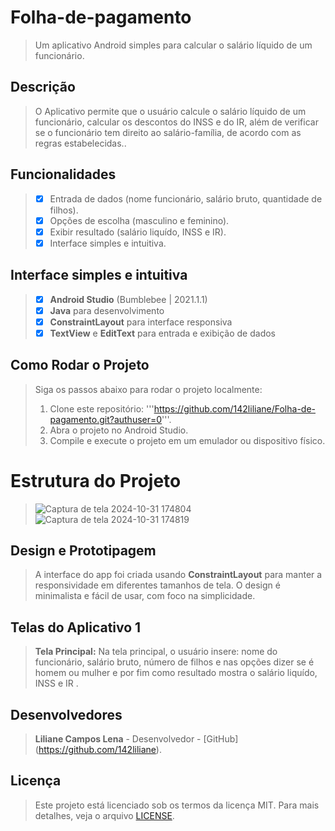 # Folha-de-pagamento
> Um aplicativo Android simples para calcular o salário líquido de um funcionário.
> 
## Descrição
> O Aplicativo permite que o usuário calcule o salário líquido de um funcionário, calcular os descontos do INSS e do IR, além de verificar se o funcionário tem direito ao salário-família, de acordo com as regras estabelecidas..
> 
## Funcionalidades
> - [x] Entrada de dados (nome funcionário, salário bruto, quantidade de filhos).
> - [x] Opções de escolha (masculino e feminino).
> - [x] Exibir resultado (salário liquído, INSS e IR).
> - [x] Interface simples e intuitiva.

## Interface simples e intuitiva
> - [x] **Android Studio** (Bumblebee | 2021.1.1)
> - [x] **Java** para desenvolvimento
> - [x] **ConstraintLayout** para interface responsiva
> - [x] **TextView** e **EditText** para entrada e exibição de dados

## Como Rodar o Projeto
> Siga os passos abaixo para rodar o projeto localmente:
> 1. Clone este repositório:
>'''https://github.com/142liliane/Folha-de-pagamento.git?authuser=0'''.
> 2. Abra o projeto no Android Studio.
> 3. Compile e execute o projeto em um emulador ou dispositivo físico.

# Estrutura do Projeto
> ![Captura de tela 2024-10-31 174804](https://github.com/user-attachments/assets/e51516c6-0bfa-4e2a-b6da-741c2fd3db5e)
> ![Captura de tela 2024-10-31 174819](https://github.com/user-attachments/assets/dc532ed9-9b09-4284-82fb-9c29653bf37b)

##  Design e Prototipagem
> A interface do app foi criada usando **ConstraintLayout** para manter a responsividade em diferentes tamanhos de tela. 
> O design é minimalista e fácil de usar, com foco na simplicidade.

## Telas do Aplicativo 1
> **Tela Principal:**
> Na tela principal, o usuário insere: nome do funcionário, salário bruto, número de filhos e nas opções dizer se é homem ou mulher e por fim como resultado mostra o salário liquído, INSS e IR .

## Desenvolvedores
> **Liliane Campos Lena**  - Desenvolvedor - [GitHub] (https://github.com/142liliane).

## Licença 
> Este projeto está licenciado sob os termos da licença MIT. Para mais detalhes, veja o arquivo [LICENSE](LICENSE).
